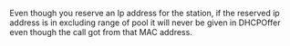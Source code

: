 Even though you reserve an Ip address for the station, if the reserved ip address is in excluding range of pool it will never be given in DHCPOffer even though the call got from that MAC address.